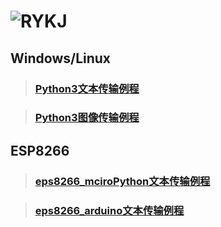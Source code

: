 ![RYKJ](https://mmbiz.qpic.cn/mmbiz_jpg/Zibr0MiccibwpQia6owv6IJ2RicZA617u57vC9aAaCcedJcFB7qWDsK45lWUUdFhN1xiapkg8xbBpQj1nOqWh9E4Tgag/0?wx_fmt=jpeg)
===
 ## Windows/Linux

> ### [ Python3文本传输例程](https://github.com/Vulcan-YJX/RYKJ/blob/master/python3/reconnect.py)

> ### [Python3图像传输例程](https://github.com/Vulcan-YJX/RYKJ/blob/master/python3/picServer.py)

 ## ESP8266
 
> ### [eps8266_mciroPython文本传输例程](https://github.com/Vulcan-YJX/RYKJ/tree/master/esp8266)

> ### [eps8266_arduino文本传输例程](https://github.com/Vulcan-YJX/RYKJ/tree/master/esp8266_arduino)
